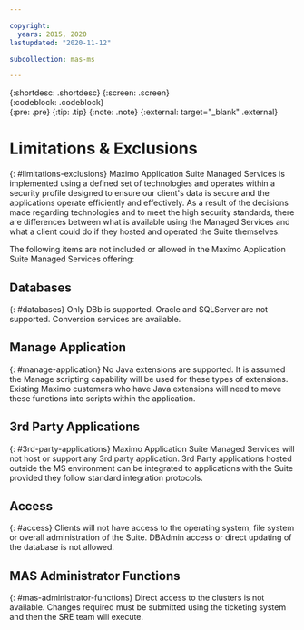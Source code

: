 ```yaml
---

copyright:
  years: 2015, 2020
lastupdated: "2020-11-12"

subcollection: mas-ms

---
```


{:shortdesc: .shortdesc}
{:screen: .screen}  
{:codeblock: .codeblock}  
{:pre: .pre}
{:tip: .tip}
{:note: .note}
{:external: target="_blank" .external}

# Limitations & Exclusions
{: #limitations-exclusions}
Maximo Application Suite Managed Services is implemented using a defined set of technologies and operates within a security profile designed to ensure our  client's data is secure and the applications operate efficiently and effectively.  As a result of the decisions made regarding technologies and to meet the high security standards, there are differences between what is available using the Managed Services and what a client could do if they hosted and operated the Suite themselves.

The following items are not included or allowed in the Maximo Application Suite Managed Services offering:

## Databases
{: #databases}
Only DBb is supported.  Oracle and SQLServer are not supported.  Conversion services are available.

## Manage Application
{: #manage-application}
No Java extensions are supported.  It is assumed the Manage scripting capability will be used for these types of extensions.  Existing Maximo customers who have Java extensions will need to move these functions into scripts within the application.

## 3rd Party Applications
{: #3rd-party-applications}
Maximo Application Suite Managed Services will not host or support any 3rd party application.  3rd Party applications hosted outside the MS environment can be integrated to applications with the Suite provided they follow standard integration protocols.

## Access
{: #access}
Clients will not have access to the operating system, file system or overall administration of the Suite.  DBAdmin access or direct updating of the database is not allowed.

## MAS Administrator Functions
{: #mas-administrator-functions}
Direct access to the clusters is not available.  Changes required must be submitted using the ticketing system and then the SRE team will execute. 